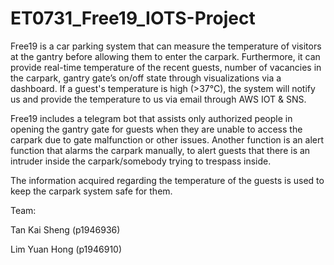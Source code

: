 # ET0731_Free19_IOTS-Project

Free19 is a car parking system that can measure the temperature of visitors at the gantry before allowing them to enter the carpark. Furthermore, it can provide real-time temperature of the recent guests, number of vacancies in the carpark, gantry gate’s on/off state through visualizations via a dashboard. If a guest's temperature is high (>37°C), the system will notify us and provide the temperature to us via email through AWS IOT & SNS.

Free19 includes a telegram bot that assists only authorized people in opening the gantry gate for guests when they are unable to access the carpark due to gate malfunction or other issues. Another function is an alert function that alarms the carpark manually, to alert guests that there is an intruder inside the carpark/somebody trying to trespass inside.

The information acquired regarding the temperature of the guests is used to keep the carpark system safe for them.

Team:

Tan Kai Sheng (p1946936)

Lim Yuan Hong (p1946910)
